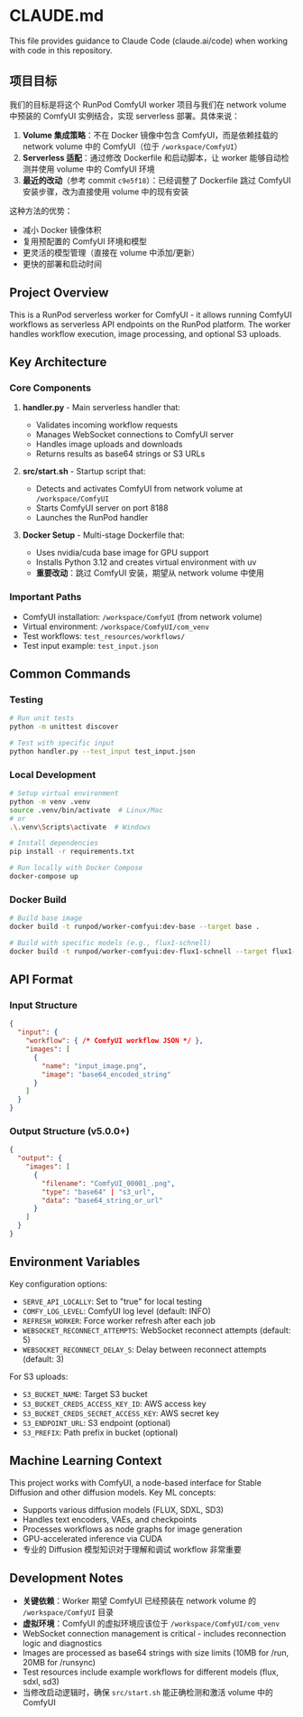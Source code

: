 # CLAUDE.md

This file provides guidance to Claude Code (claude.ai/code) when working with code in this repository.

## 项目目标

我们的目标是将这个 RunPod ComfyUI worker 项目与我们在 network volume 中预装的 ComfyUI 实例结合，实现 serverless 部署。具体来说：

1. **Volume 集成策略**：不在 Docker 镜像中包含 ComfyUI，而是依赖挂载的 network volume 中的 ComfyUI（位于 `/workspace/ComfyUI`）
2. **Serverless 适配**：通过修改 Dockerfile 和启动脚本，让 worker 能够自动检测并使用 volume 中的 ComfyUI 环境
3. **最近的改动**（参考 commit `c9e5f18`）：已经调整了 Dockerfile 跳过 ComfyUI 安装步骤，改为直接使用 volume 中的现有安装

这种方法的优势：
- 减小 Docker 镜像体积
- 复用预配置的 ComfyUI 环境和模型
- 更灵活的模型管理（直接在 volume 中添加/更新）
- 更快的部署和启动时间

## Project Overview

This is a RunPod serverless worker for ComfyUI - it allows running ComfyUI workflows as serverless API endpoints on the RunPod platform. The worker handles workflow execution, image processing, and optional S3 uploads.

## Key Architecture

### Core Components

1. **handler.py** - Main serverless handler that:
   - Validates incoming workflow requests
   - Manages WebSocket connections to ComfyUI server
   - Handles image uploads and downloads
   - Returns results as base64 strings or S3 URLs

2. **src/start.sh** - Startup script that:
   - Detects and activates ComfyUI from network volume at `/workspace/ComfyUI`
   - Starts ComfyUI server on port 8188
   - Launches the RunPod handler

3. **Docker Setup** - Multi-stage Dockerfile that:
   - Uses nvidia/cuda base image for GPU support
   - Installs Python 3.12 and creates virtual environment with uv
   - **重要改动**：跳过 ComfyUI 安装，期望从 network volume 中使用

### Important Paths

- ComfyUI installation: `/workspace/ComfyUI` (from network volume)
- Virtual environment: `/workspace/ComfyUI/com_venv`
- Test workflows: `test_resources/workflows/`
- Test input example: `test_input.json`

## Common Commands

### Testing
```bash
# Run unit tests
python -m unittest discover

# Test with specific input
python handler.py --test_input test_input.json
```

### Local Development
```bash
# Setup virtual environment
python -m venv .venv
source .venv/bin/activate  # Linux/Mac
# or
.\.venv\Scripts\activate  # Windows

# Install dependencies
pip install -r requirements.txt

# Run locally with Docker Compose
docker-compose up
```

### Docker Build
```bash
# Build base image
docker build -t runpod/worker-comfyui:dev-base --target base .

# Build with specific models (e.g., flux1-schnell)
docker build -t runpod/worker-comfyui:dev-flux1-schnell --target flux1-schnell .
```

## API Format

### Input Structure
```json
{
  "input": {
    "workflow": { /* ComfyUI workflow JSON */ },
    "images": [
      {
        "name": "input_image.png",
        "image": "base64_encoded_string"
      }
    ]
  }
}
```

### Output Structure (v5.0.0+)
```json
{
  "output": {
    "images": [
      {
        "filename": "ComfyUI_00001_.png",
        "type": "base64" | "s3_url",
        "data": "base64_string_or_url"
      }
    ]
  }
}
```

## Environment Variables

Key configuration options:
- `SERVE_API_LOCALLY`: Set to "true" for local testing
- `COMFY_LOG_LEVEL`: ComfyUI log level (default: INFO)
- `REFRESH_WORKER`: Force worker refresh after each job
- `WEBSOCKET_RECONNECT_ATTEMPTS`: WebSocket reconnect attempts (default: 5)
- `WEBSOCKET_RECONNECT_DELAY_S`: Delay between reconnect attempts (default: 3)

For S3 uploads:
- `S3_BUCKET_NAME`: Target S3 bucket
- `S3_BUCKET_CREDS_ACCESS_KEY_ID`: AWS access key
- `S3_BUCKET_CREDS_SECRET_ACCESS_KEY`: AWS secret key
- `S3_ENDPOINT_URL`: S3 endpoint (optional)
- `S3_PREFIX`: Path prefix in bucket (optional)

## Machine Learning Context

This project works with ComfyUI, a node-based interface for Stable Diffusion and other diffusion models. Key ML concepts:
- Supports various diffusion models (FLUX, SDXL, SD3)
- Handles text encoders, VAEs, and checkpoints
- Processes workflows as node graphs for image generation
- GPU-accelerated inference via CUDA
- 专业的 Diffusion 模型知识对于理解和调试 workflow 非常重要

## Development Notes

- **关键依赖**：Worker 期望 ComfyUI 已经预装在 network volume 的 `/workspace/ComfyUI` 目录
- **虚拟环境**：ComfyUI 的虚拟环境应该位于 `/workspace/ComfyUI/com_venv`
- WebSocket connection management is critical - includes reconnection logic and diagnostics
- Images are processed as base64 strings with size limits (10MB for /run, 20MB for /runsync)
- Test resources include example workflows for different models (flux, sdxl, sd3)
- 当修改启动逻辑时，确保 `src/start.sh` 能正确检测和激活 volume 中的 ComfyUI